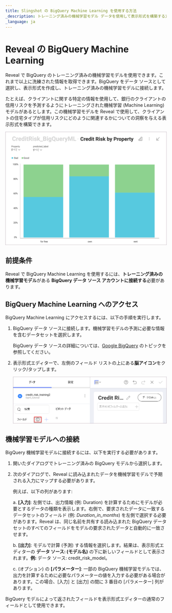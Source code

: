 ```yaml
---
title: Slingshot の BigQuery Machine Learning を使用する方法
_description: トレーニング済みの機械学習モデル データを使用して表示形式を構築する方法を説明します。
_language: ja
---
```


# Reveal の BigQuery Machine Learning

Reveal で BigQuery のトレーニング済みの機械学習モデルを使用できます。これまで以上に洗練された情報を取得できます。BigQuery をデータ ソースとして選択し、表示形式を作成し、トレーニング済みの機械学習モデルに接続します。

たとえば、クライアントに関する特定の情報を使用して、銀行のクライアントの信用リスクを予測するようにトレーニングされた機械学習 (Machine Learning) モデルがあるとします。この機械学習モデルを Reveal で使用して、クライアントの住宅タイプが信用リスクにどのように関連するかについての洞察を与える表示形式を構築できます。

<img src="images/bigquery-machine-learning-model-visualization-example.png" alt="Credit risk by type of Housing example" class="responsive-img"/>


## 前提条件

Reveal で BigQuery Machine Learning を使用するには、**トレーニング済みの機械学習モデル**がある **BigQuery データ ソース アカウントに接続する**必要があります。

## BigQuery Machine Learning へのアクセス

BigQuery Machine Learning にアクセスするには、以下の手順を実行します。

1. BigQuery データ ソースに接続します。機械学習モデルの予測に必要な情報を含むデータセットを選択します。

    BigQuery データ ソースの詳細については、[Google BigQuery](~/jp/datasources/supported-data-sources/google-bigquery.md) のトピックを参照してください。


2. 表示形式エディターで、左側のフィールド リストの上にある**脳アイコン**をクリック/タップします。

    <img src="images/brain-icon-bigquery-ml-model.png" alt="Brain icon location in the Visualization editor" class="responsive-img"/>


## 機械学習モデルへの接続

BigQuery 機械学習モデルに接続するには、以下を実行する必要があります。

1. 開いたダイアログでトレーニング済みの BigQuery モデルから選択します。

2. 次のダイアログで、Reveal に読み込まれたデータを機械学習モデルで予期される入力にマップする必要があります。

    例えば、以下の列があります:

    a. **[入力]**: 左側では、出力情報 (例: Duration) を計算するためにモデルが必要とするデータの種類を表示します。右側で、要求されたデータに一致するデータセットのフィールド (例: _Duration_in_months_) を左側で選択する必要があります。Reveal は、同じ名前を共有する読み込まれた BigQuery データセットのすべてのフィールドをモデルの要求されたデータと自動的に一致させます。

    b. **[出力]**: モデルで計算 (予測) する情報を選択します。結果は、表示形式エディターの **データ ソース: (モデル名)** の下に新しいフィールドとして表示されます。**例:** データ ソース: credit_risk_model。

    c. (オプション) の **[パラメーター]**: 一部の BigQuery 機械学習モデルでは、出力を計算するために必要なパラメーターの値を入力する必要がある場合があります。この場合、[入力] と [出力] の間に 3 番目の [パラメーター] 列があります。

BigQuery モデルによって返されたフィールドを表示形式エディターの通常のフィールドとして使用できます。
